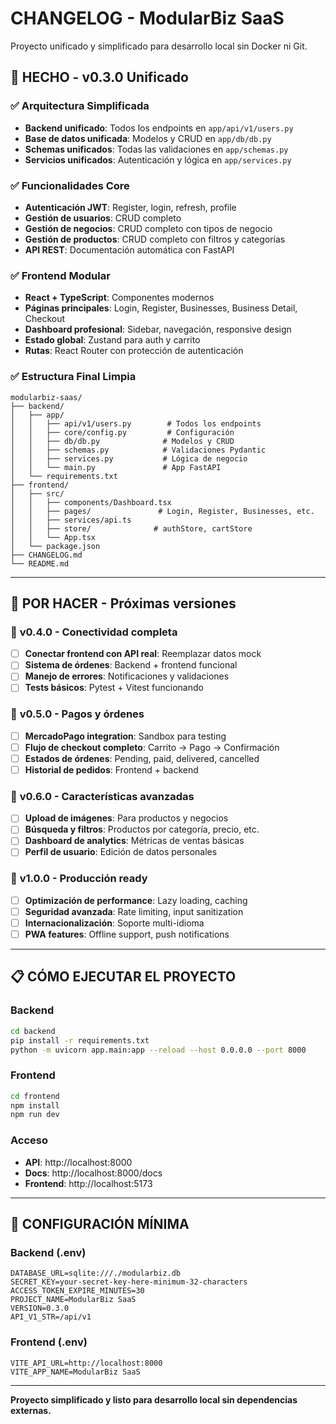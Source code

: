 # CHANGELOG - ModularBiz SaaS

Proyecto unificado y simplificado para desarrollo local sin Docker ni Git.

## 🎯 **HECHO - v0.3.0 Unificado**

### ✅ **Arquitectura Simplificada**
- **Backend unificado**: Todos los endpoints en `app/api/v1/users.py`
- **Base de datos unificada**: Modelos y CRUD en `app/db/db.py`
- **Schemas unificados**: Todas las validaciones en `app/schemas.py`
- **Servicios unificados**: Autenticación y lógica en `app/services.py`

### ✅ **Funcionalidades Core**
- **Autenticación JWT**: Register, login, refresh, profile
- **Gestión de usuarios**: CRUD completo
- **Gestión de negocios**: CRUD completo con tipos de negocio
- **Gestión de productos**: CRUD completo con filtros y categorías
- **API REST**: Documentación automática con FastAPI

### ✅ **Frontend Modular**
- **React + TypeScript**: Componentes modernos
- **Páginas principales**: Login, Register, Businesses, Business Detail, Checkout
- **Dashboard profesional**: Sidebar, navegación, responsive design
- **Estado global**: Zustand para auth y carrito
- **Rutas**: React Router con protección de autenticación

### ✅ **Estructura Final Limpia**
```
modularbiz-saas/
├── backend/
│   ├── app/
│   │   ├── api/v1/users.py        # Todos los endpoints
│   │   ├── core/config.py         # Configuración
│   │   ├── db/db.py              # Modelos y CRUD
│   │   ├── schemas.py            # Validaciones Pydantic
│   │   ├── services.py           # Lógica de negocio
│   │   └── main.py               # App FastAPI
│   └── requirements.txt
├── frontend/
│   ├── src/
│   │   ├── components/Dashboard.tsx
│   │   ├── pages/               # Login, Register, Businesses, etc.
│   │   ├── services/api.ts
│   │   ├── store/              # authStore, cartStore
│   │   └── App.tsx
│   └── package.json
├── CHANGELOG.md
└── README.md
```

---

## 🚧 **POR HACER - Próximas versiones**

### 🎯 **v0.4.0 - Conectividad completa**
- [ ] **Conectar frontend con API real**: Reemplazar datos mock
- [ ] **Sistema de órdenes**: Backend + frontend funcional
- [ ] **Manejo de errores**: Notificaciones y validaciones
- [ ] **Tests básicos**: Pytest + Vitest funcionando

### 🎯 **v0.5.0 - Pagos y órdenes**
- [ ] **MercadoPago integration**: Sandbox para testing
- [ ] **Flujo de checkout completo**: Carrito → Pago → Confirmación
- [ ] **Estados de órdenes**: Pending, paid, delivered, cancelled
- [ ] **Historial de pedidos**: Frontend + backend

### 🎯 **v0.6.0 - Características avanzadas**
- [ ] **Upload de imágenes**: Para productos y negocios
- [ ] **Búsqueda y filtros**: Productos por categoría, precio, etc.
- [ ] **Dashboard de analytics**: Métricas de ventas básicas
- [ ] **Perfil de usuario**: Edición de datos personales

### 🎯 **v1.0.0 - Producción ready**
- [ ] **Optimización de performance**: Lazy loading, caching
- [ ] **Seguridad avanzada**: Rate limiting, input sanitization
- [ ] **Internacionalización**: Soporte multi-idioma
- [ ] **PWA features**: Offline support, push notifications

---

## 📋 **CÓMO EJECUTAR EL PROYECTO**

### Backend
```bash
cd backend
pip install -r requirements.txt
python -m uvicorn app.main:app --reload --host 0.0.0.0 --port 8000
```

### Frontend
```bash
cd frontend
npm install
npm run dev
```

### Acceso
- **API**: http://localhost:8000
- **Docs**: http://localhost:8000/docs
- **Frontend**: http://localhost:5173

---

## 🔧 **CONFIGURACIÓN MÍNIMA**

### Backend (.env)
```
DATABASE_URL=sqlite:///./modularbiz.db
SECRET_KEY=your-secret-key-here-minimum-32-characters
ACCESS_TOKEN_EXPIRE_MINUTES=30
PROJECT_NAME=ModularBiz SaaS
VERSION=0.3.0
API_V1_STR=/api/v1
```

### Frontend (.env)
```
VITE_API_URL=http://localhost:8000
VITE_APP_NAME=ModularBiz SaaS
```

---

**Proyecto simplificado y listo para desarrollo local sin dependencias externas.**